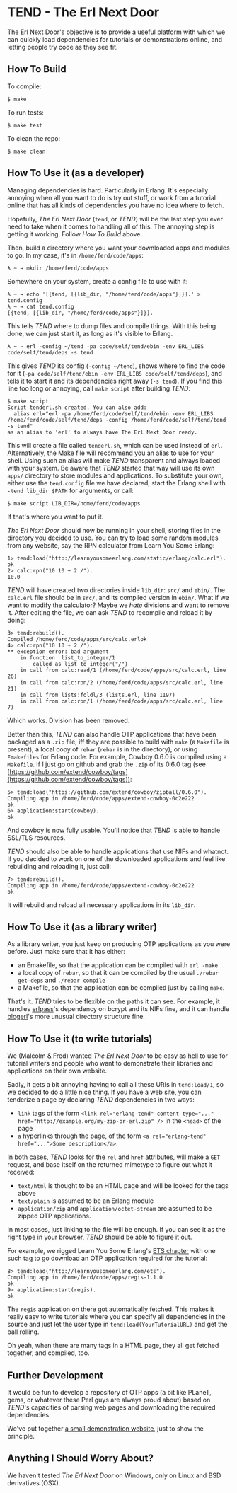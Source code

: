 TEND - The Erl Next Door
========================

The Erl Next Door's objective is to  provide a useful platform with which we can quickly load dependencies for tutorials or demonstrations online, and letting people try code as they see fit.

How To Build
------------

To compile:

    $ make

To run tests:

    $ make test

To clean the repo:

    $ make clean

How To Use it (as a developer)
------------------------------

Managing dependencies is hard. Particularly in Erlang. It's especially annoying when all you want to do is try out stuff, or work from a tutorial online that has all kinds of dependencies you have no idea where to fetch.

Hopefully, _The Erl Next Door_ (`tend`, or _TEND_) will be the last step you ever need to take when it comes to handling all of this. The annoying step is getting it working. Follow _How To Build_ above.

Then, build a directory where you want your downloaded apps and modules to go. In my case, it's in `/home/ferd/code/apps`:

    λ ~ → mkdir /home/ferd/code/apps

Somewhere on your system, create a config file to use with it:

    λ ~ → echo '[{tend, [{lib_dir, "/home/ferd/code/apps"}]}].' > tend.config
    λ ~ → cat tend.config
    [{tend, [{lib_dir, "/home/ferd/code/apps"}]}]. 

This tells _TEND_ where to dump files and compile things. With this being done, we can just start it, as long as it's visible to Erlang.

    λ ~ → erl -config ~/tend -pa code/self/tend/ebin -env ERL_LIBS code/self/tend/deps -s tend

This gives _TEND_ its config (`-config ~/tend`), shows where to find the code for it (`-pa code/self/tend/ebin -env ERL_LIBS code/self/tend/deps`), and tells it to start it and its dependencies right away (`-s tend`). If you find this line too long or annoying, call `make script` after building _TEND_:

    $ make script
    Script tenderl.sh created. You can also add:
      alias erl="erl -pa /home/ferd/code/self/tend/ebin -env ERL_LIBS /home/ferd/code/self/tend/deps -config /home/ferd/code/self/tend/tend -s tend"
    as an alias to 'erl' to always have The Erl Next Door ready.

This will create a file called `tenderl.sh`, which can be used instead of `erl`. Alternatively, the Make file will recommend you an alias to use for your shell. Using such an alias will make _TEND_ transparent and always loaded with your system. Be aware that _TEND_ started that way will use its own `apps/` directory to store modules and applications. To substitute your own, either use the `tend.config` file we have declared, start the Erlang shell with `-tend lib_dir $PATH` for arguments, or call:

    $ make script LIB_DIR=/home/ferd/code/apps

If that's where you want to put it.

_The Erl Next Door_ should now be running in your shell, storing files in the directory you decided to use. You can try to load some random modules from any website, say the RPN calculator from Learn You Some Erlang:

    1> tend:load("http://learnyousomeerlang.com/static/erlang/calc.erl").
    ok
    2> calc:rpn("10 10 + 2 /").
    10.0

_TEND_ will have created two directories inside `lib_dir`:  `src/` and `ebin/`. The `calc.erl` file should be in `src/`, and its compiled version in `ebin/`. What if we want to modify the calculator? Maybe we *hate* divisions and want to remove it. After editing the file, we can ask _TEND_ to recompile and reload it by doing:

    3> tend:rebuild().
    Compiled /home/ferd/code/apps/src/calc.erlok
    4> calc:rpn("10 10 + 2 /").
    ** exception error: bad argument
        in function  list_to_integer/1
            called as list_to_integer("/")
        in call from calc:read/1 (/home/ferd/code/apps/src/calc.erl, line 26)
        in call from calc:rpn/2 (/home/ferd/code/apps/src/calc.erl, line 21)
        in call from lists:foldl/3 (lists.erl, line 1197)
        in call from calc:rpn/1 (/home/ferd/code/apps/src/calc.erl, line 7) 

Which works. Division has been removed.

Better than this, _TEND_ can also handle OTP applications that have been packaged as a `.zip` file, iff they are possible to build with `make` (a `Makefile` is present), a local copy of `rebar` (`rebar` is in the directory), or using `Emakefiles` for Erlang code. For example, Cowboy 0.6.0 is compiled using a `Makefile`. If I just go on github and grab the `.zip` of its 0.6.0 tag (see [https://github.com/extend/cowboy/tags](https://github.com/extend/cowboy/tags)):

    5> tend:load("https://github.com/extend/cowboy/zipball/0.6.0").
    Compiling app in /home/ferd/code/apps/extend-cowboy-0c2e222
    ok
    6> application:start(cowboy).
    ok

And cowboy is now fully usable. You'll notice that _TEND_ is able to handle SSL/TLS resources.

_TEND_ should also be able to handle applications that use NIFs and whatnot. If you decided to work on one of the downloaded applications and feel like rebuilding and reloading it, just call:

    7> tend:rebuild().
    Compiling app in /home/ferd/code/apps/extend-cowboy-0c2e222
    ok

It will rebuild and reload all necessary applications in its `lib_dir`.


How To Use it (as a library writer)
-----------------------------------

As a library writer, you just keep on producing OTP applications as you were before. Just make sure that it has either:

- an Emakefile, so that the application can be compiled with `erl -make`
- a local copy of `rebar`, so that it can be compiled by the usual `./rebar get-deps` and `./rebar compile`
- a Makefile, so that the application can be compiled just by calling `make`.

That's it. _TEND_ tries to be flexible on the paths it can see. For example, it handles [erlpass](https://github.com/ferd/erlpass/tree/ed9b5fa4dcbd81a3e580b0723cfb9eb4709bc817)'s dependency on bcrypt and its NIFs fine, and it can handle [blogerl](https://bitbucket.org/ferd/blogerl/src)'s more unusual directory structure fine.

How To Use it (to write tutorials)
----------------------------------

We (Malcolm & Fred) wanted _The Erl Next Door_ to be easy as hell to use for tutorial writers and people who want to demonstrate their libraries and applications on their own website.

Sadly, it gets a bit annoying having to call all these URIs in `tend:load/1`, so we decided to do a little nice thing. If you have a web site, you can tenderize a page by declaring _TEND_ dependencies in two ways:

- `link` tags of the form `<link rel="erlang-tend" content-type="..." href="http://example.org/my-zip-or-erl.zip" />` in the `<head>` of the page
- `a` hyperlinks through the page, of the form `<a rel="erlang-tend" href="...">Some description</a>`.

In both cases, _TEND_ looks for the `rel` and `href` attributes, will make a `GET` request, and base itself on the returned mimetype to figure out what it received:

- `text/html` is thought to be an HTML page and will be looked for the tags above
- `text/plain` is assumed to be an Erlang module
- `application/zip` and `application/octet-stream` are assumed to be zipped OTP applications.

In most cases, just linking to the file will be enough. If you can see it as the right type in your browser, _TEND_ should be able to figure it out.

For example, we rigged Learn You Some Erlang's [ETS chapter](http://learnyousomeerlang.com/ets) with one such tag to go download an OTP application required for the tutorial:

    8> tend:load("http://learnyousomeerlang.com/ets").
    Compiling app in /home/ferd/code/apps/regis-1.1.0
    ok
    9> application:start(regis).
    ok

The `regis` application on there got automatically fetched. This makes it really easy to write tutorials where you can specify all dependencies in the source and just let the user type in `tend:load(YourTutorialURL)` and get the ball rolling.

Oh yeah, when there are many tags in a HTML page, they all get fetched together, and compiled, too.


Further Development
-------------------

It would be fun to develop a repository of OTP apps (a bit like PLaneT, gems, or whatever these Perl guys are always proud about) based on _TEND_'s capacities of parsing web pages and downloading the required dependencies.

We've put together [a small demonstration website](http://ferd.ca/tend/), just to show the principle.

Anything I Should Worry About?
------------------------------

We haven't tested _The Erl Next Door_ on Windows, only on Linux and BSD derivatives (OSX).


